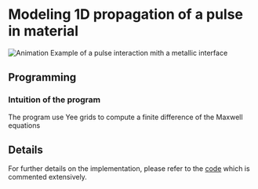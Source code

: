 # Modeling 1D propagation of a pulse in material 
![Animation](https://github.com/TheSirC/Unidimensionnal-FDTD/blob/master/animation.gif)
Example of a pulse interaction mith a metallic interface

## Programming
### Intuition of the program
The program use Yee grids to compute a finite difference of the Maxwell equations

## Details
For further details on the implementation, please refer to the [code](https://github.com/TheSirC/Unidimensionnal-FDTD/tree/master/FDTD_1D.m) which is commented extensively.
